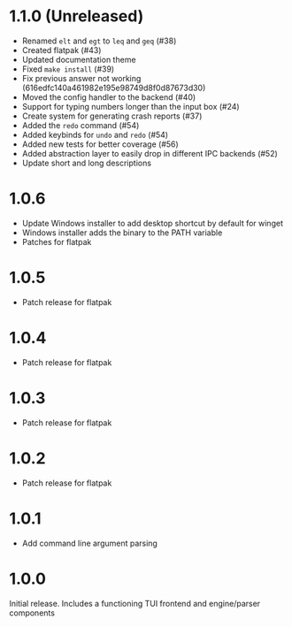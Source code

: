 # 1.1.0 (Unreleased)
 - Renamed `elt` and `egt` to `leq` and `geq` (#38)
 - Created flatpak (#43)
 - Updated documentation theme
 - Fixed `make install` (#39)
 - Fix previous answer not working (616edfc140a461982e195e98749d8f0d87673d30)
 - Moved the config handler to the backend (#40)
 - Support for typing numbers longer than the input box (#24)
 - Create system for generating crash reports (#37)
 - Added the `redo` command (#54)
 - Added keybinds for `undo` and `redo` (#54)
 - Added new tests for better coverage (#56)
 - Added abstraction layer to easily drop in different IPC backends (#52)
 - Update short and long descriptions

# 1.0.6
 - Update Windows installer to add desktop shortcut by default for winget
 - Windows installer adds the binary to the PATH variable
 - Patches for flatpak
# 1.0.5
 - Patch release for flatpak

# 1.0.4
 - Patch release for flatpak

# 1.0.3
 - Patch release for flatpak

# 1.0.2
 - Patch release for flatpak

# 1.0.1
 - Add command line argument parsing

# 1.0.0
Initial release. Includes a functioning TUI frontend and engine/parser components